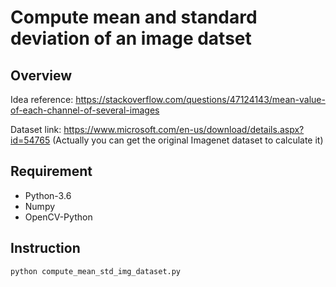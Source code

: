 # Compute mean and standard deviation of an image datset

## Overview
Idea reference: https://stackoverflow.com/questions/47124143/mean-value-of-each-channel-of-several-images

Dataset link: https://www.microsoft.com/en-us/download/details.aspx?id=54765
(Actually you can get the original Imagenet dataset to calculate it)

## Requirement
- Python-3.6
- Numpy
- OpenCV-Python

## Instruction
```bash
python compute_mean_std_img_dataset.py
```